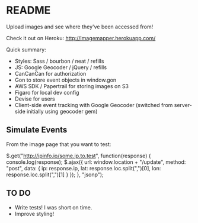# README

Upload images and see where they've been accessed from!

Check it out on Heroku: http://imagemapper.herokuapp.com/

Quick summary:

  - Styles: Sass / bourbon / neat / refills  
  - JS: Google Geocoder / jQuery / refills
  - CanCanCan for authorization
  - Gon to store event objects in window.gon
  - AWS SDK / Papertrail for storing images on S3
  - Figaro for local dev config 
  - Devise for users 
  - Client-side event tracking with Google Geocoder (switched from server-side initially using geocoder gem)

## Simulate Events

  From the image page that you want to test:

  $.get("http://ipinfo.io/some.ip.to.test", function(response) {
    console.log(response);
    $.ajax({
      url: window.location + "/update",
      method: "post",
      data: {
        ip: response.ip,
        lat: response.loc.split(",")[0],
        lon: response.loc.split(",")[1]
      }
    });
  }, "jsonp");

## TO DO

  - Write tests! I was short on time.
  - Improve styling!

